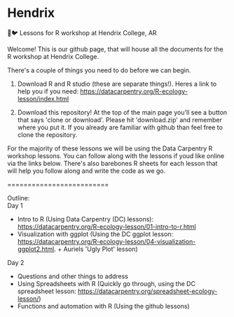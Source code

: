 # Hendrix
📖🐦 Lessons for R workshop at Hendrix College, AR

Welcome! This is our github page, that will house all the documents for the R workshop at Hendrix College.

There's a couple of things you need to do before we can begin.   
1. Download R and R studio (these are separate things!). Heres a link to help you if you need: https://datacarpentry.org/R-ecology-lesson/index.html

2. Download this repository! At the top of the main page you'll see a button that says 'clone or download'. Please hit 'download.zip' and remember where you put it. If you already are familiar with github than feel free to clone the repository.

For the majority of these lessons we will be using the Data Carpentry R workshop lessons. You can follow along with the lessons if youd like online via the links below. There's also barebones R sheets for each lesson that will help you follow along and write the code as we go.

=========================

Outline:  
Day 1  
- Intro to R (Using Data Carpentry (DC) lessons): https://datacarpentry.org/R-ecology-lesson/01-intro-to-r.html  
- Visualization with ggplot (Using the DC ggplot lesson: https://datacarpentry.org/R-ecology-lesson/04-visualization-ggplot2.html. +  Auriels 'Ugly Plot' lesson)  

Day 2  
- Questions and other things to address
- Using Spreadsheets with R  (Quickly go through, using the DC spreadsheet lesson:
https://datacarpentry.org/spreadsheet-ecology-lesson/)  
- Functions and automation with R  (Using the github lessons)



